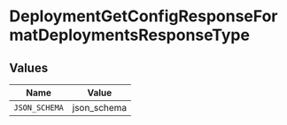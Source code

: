 # DeploymentGetConfigResponseFormatDeploymentsResponseType


## Values

| Name          | Value         |
| ------------- | ------------- |
| `JSON_SCHEMA` | json_schema   |